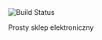 <img src="https://camo.githubusercontent.com/a7fb6fa8af09d22322cb63c4abec28b18cd4ca62/68747470733a2f2f6170692e7472617669732d63692e6f72672f6170616a616b6f77736b692f636861742e737667" alt="Build Status" data-canonical-src="https://api.travis-ci.org/apajakowski/chat.svg" style="max-width:100%;">



Prosty sklep elektroniczny
